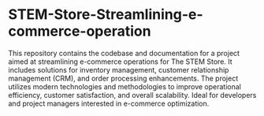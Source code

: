 # STEM-Store-Streamlining-e-commerce-operation

This repository contains the codebase and documentation for a project aimed at streamlining e-commerce operations for The STEM Store. It includes solutions for inventory management, customer relationship management (CRM), and order processing enhancements. The project utilizes modern technologies and methodologies to improve operational efficiency, customer satisfaction, and overall scalability. Ideal for developers and project managers interested in e-commerce optimization.
